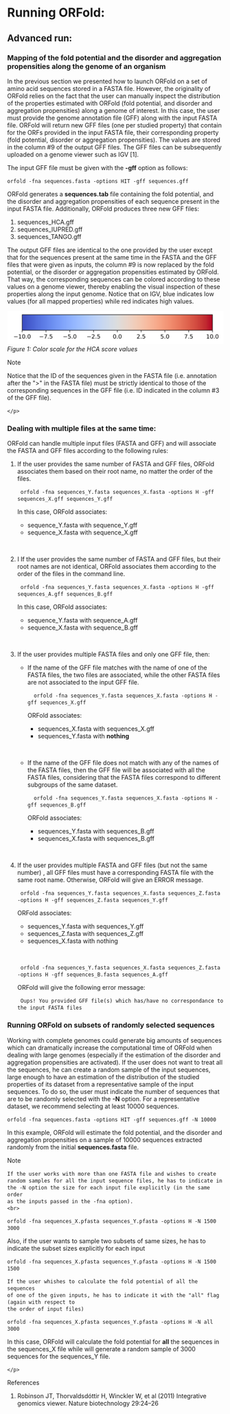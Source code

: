 # Running ORFold:

## Advanced run:

### Mapping of the fold potential and the disorder and aggregation propensities along the genome of an organism

In the previous section we presented how to launch ORFold on a set
of amino acid sequences stored in a FASTA file. However, 
the originality of ORFold relies on the fact that the user can manually 
inspect the distribution of the properties estimated with ORFold (fold potential,
and disorder and aggregation propensities) along a genome of interest. 
In this case, the user must provide the genome annotation file (GFF) along with 
the input FASTA file. ORFold will return new GFF files (one per studied property)
that contain for the ORFs provided in the input FASTA file, their corresponding 
property (fold potential, disorder or aggregation propensities). The 
values are stored in the column #9 of the output GFF files. The GFF files can be subsequently
uploaded on a genome viewer such as IGV [1].

The input GFF file must be given with the **-gff** option as follows:

```{}
orfold -fna sequences.fasta -options HIT -gff sequences.gff 
```

ORFold generates a **sequences.tab** file containing the fold potential, and the 
disorder and aggregation propensities of each sequence present in the input FASTA file.
Additionally, ORFold produces three new GFF files:

 1. sequences_HCA.gff
 2. sequences_IUPRED.gff
 3. sequences_TANGO.gff

The output GFF files are identical to the one provided by the user except that for the sequences present
at the same time in the FASTA and the GFF files that were given as inputs, the column #9
is now replaced by the fold potential, or the disorder or aggregation propensities estimated by ORFold.
That way, the corresponding sequences can be colored according to these values on
a genome viewer, thereby enabling the visual inspection of these properties along
the input genome. Notice that on IGV, blue indicates low values (for all mapped properties) 
while red indicates high values. 

 ![HCA Scale](./img/mapping/Scale.png)<br>
<em>Figure 1: Color scale for the HCA score values 
</em>

<div class="admonition note">
    <p class="first admonition-title">
        Note
    </p>
    <p class="last">

Notice that the ID 
of the sequences given in the FASTA file (i.e. annotation after the ">" in 
the FASTA file) must be strictly identical to those of the corresponding sequences 
in the GFF file (i.e. ID indicated in the column #3 of the GFF file).  
         
    </p>
</div>

### Dealing with multiple files at the same time:

ORFold can handle multiple input files (FASTA and GFF) and will associate 
the FASTA and GFF files according to the following rules:

1. If the user provides the same number of FASTA and GFF files, ORFold associates them 
   based on their root name, no matter the order of the files.

		orfold -fna sequences_Y.fasta sequences_X.fasta -options H -gff sequences_X.gff sequences_Y.gff
	
	In this case, ORFold associates:

	* sequence_Y.fasta with sequence_Y.gff
	* sequence_X.fasta with sequence_X.gff 
	
	&nbsp;
	

2. I If the user provides the same number of FASTA and GFF files,
   but their root names are not identical, ORFold associates them 
   according to the order of the files in the command line.

		orfold -fna sequences_Y.fasta sequences_X.fasta -options H -gff sequences_A.gff sequences_B.gff

	In this case, ORFold associates:

	* sequence_Y.fasta with sequence_A.gff
	* sequence_X.fasta with sequence_B.gff

	&nbsp;

3. If the user provides multiple FASTA files and only one GFF file, then:

	* If the name of the GFF file matches with the name of one of the FASTA files,
	  the two files are associated, while the other FASTA files are not associated
	  to the input GFF file.
		
			orfold -fna sequences_Y.fasta sequences_X.fasta -options H -gff sequences_X.gff

		ORFold associates:
	
		* sequences_X.fasta with sequences_X.gff
		* sequences_Y.fasta with **nothing**
		
		&nbsp;

	* If the name of the GFF file does not match with any of the names of 
	  the FASTA files, then the GFF file will be associated with all the FASTA
	  files, considering that the FASTA files correspond to different 
	  subgroups of the same dataset.
			
			orfold -fna sequences_Y.fasta sequences_X.fasta -options H -gff sequences_B.gff

		ORFold associates:

		* sequences_Y.fasta with sequences_B.gff
		* sequences_X.fasta with sequences_B.gff
		
		&nbsp;

4. If the user provides multiple FASTA and GFF files (but not the same number)
   , all GFF files must have a corresponding FASTA file with the same root name. 
   Otherwise, ORFold will give an ERROR message. 

		orfold -fna sequences_Y.fasta sequences_X.fasta sequences_Z.fasta -options H -gff sequences_Z.fasta sequences_Y.gff

	ORFold associates:

	* sequences_Y.fasta with sequences_Y.gff
	* sequences_Z.fasta with sequences_Z.gff
	* sequences_X.fasta with nothing
	
	&nbsp;

		orfold -fna sequences_Y.fasta sequences_X.fasta sequences_Z.fasta -options H -gff sequences_B.fasta sequences_A.gff

	ORFold will give the following error message:
		
		Oups! You provided GFF file(s) which has/have no correspondance to the input FASTA files

###  Running ORFold on subsets of randomly selected sequences 
Working with complete genomes could generate big amounts of sequences 
which can dramatically increase the computational time of ORFold when dealing with
large genomes (especially if the estimation of the disorder and aggregation propensities are
activated). If the user does not want to treat all 
the sequences, he can create a random sample of the input sequences, large enough
 to have an estimation of the distribution of the studied properties of its 
dataset from a representative sample of the input sequences. To do so, 
the user must indicate the number of sequences that are to be randomly selected
with the **-N** option. For a representative dataset, we recommend selecting at least
10000 sequences.

	orfold -fna sequences.fasta -options HIT -gff sequences.gff -N 10000

In this example, ORFold will estimate the fold potential, and the disorder and 
aggregation propensities on a sample of 10000 sequences extracted randomly 
from the initial **sequences.fasta** file.    

<div class="admonition note">
    <p class="first admonition-title">
        Note
    </p>
    <p class="last">
	
	If the user works with more than one FASTA file and wishes to create 
	random samples for all the input sequence files, he has to indicate in 
	the -N option the size for each input file explicitly (in the same order 
	as the inputs passed in the -fna option).
	<br>
```{}
orfold -fna sequences_X.pfasta sequences_Y.pfasta -options H -N 1500 3000
```	
Also, if the user wants to sample two subsets of same sizes, he has to indicate the subset sizes explicitly for each input
```{}
orfold -fna sequences_X.pfasta sequences_Y.pfasta -options H -N 1500 1500
```
	If the user whishes to calculate the fold potential of all the sequences 
	of one of the given inputs, he has to indicate it with the "all" flag (again with respect to
    the order of input files)
```{}
orfold -fna sequences_X.pfasta sequences_Y.pfasta -options H -N all 3000
```
In this case, ORFold will calculate the fold potential for <b>all</b> the sequences 
in the sequences_X file while will generate a random sample of 3000 sequences for the 
sequences_Y file.   
	
    </p>
</div>


References

1. Robinson JT, Thorvaldsdóttir H, Winckler W, et al (2011)
   Integrative genomics viewer. Nature biotechnology 29:24–26